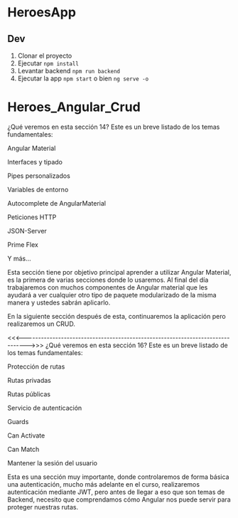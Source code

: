 # HeroesApp

## Dev

1. Clonar el proyecto
2. Ejecutar ```npm install```
3. Levantar backend ```npm run backend```
4. Ejecutar la app ```npm start``` o bien ```ng serve -o```
# Heroes_Angular_Crud


¿Qué veremos en esta sección 14?
Este es un breve listado de los temas fundamentales:

Angular Material

Interfaces y tipado

Pipes personalizados

Variables de entorno

Autocomplete de AngularMaterial

Peticiones HTTP

JSON-Server

Prime Flex

Y más...

Esta sección tiene por objetivo principal aprender a utilizar Angular Material, es la primera de varias secciones donde lo usaremos. Al final del día trabajaremos con muchos componentes de Angular material que les ayudará a ver cualquier otro tipo de paquete modularizado de la misma manera y ustedes sabrán aplicarlo.

En la siguiente sección después de esta, continuaremos la aplicación pero realizaremos un CRUD.


<<<------------------------------------------------------------------------------->>>
¿Qué veremos en esta sección 16?
Este es un breve listado de los temas fundamentales:

Protección de rutas

Rutas privadas

Rutas públicas

Servicio de autenticación

Guards

Can Activate

Can Match

Mantener la sesión del usuario

Esta es una sección muy importante, donde controlaremos de forma básica una autenticación, mucho más adelante en el curso, realizaremos autenticación mediante JWT, pero antes de llegar a eso que son temas de Backend, necesito que comprendamos cómo Angular nos puede servir para proteger nuestras rutas.